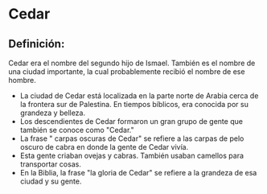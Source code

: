# Cedar

## Definición: 

Cedar era el nombre del segundo hijo de Ismael.  También es el nombre de una ciudad importante, la cual probablemente recibió el nombre de ese hombre.

* La ciudad de Cedar está localizada en la parte norte de Arabia cerca de la frontera sur de Palestina. En tiempos bíblicos, era conocida por su grandeza y belleza.
* Los descendientes de Cedar formaron un gran grupo de gente que también se conoce como "Cedar."
* La frase " carpas oscuras de Cedar" se refiere a las carpas de pelo oscuro de cabra en donde la gente de Cedar vivía.
* Esta gente criaban ovejas y cabras.  También usaban camellos para transportar cosas.
* En la Biblia, la frase "la gloria de Cedar" se refiere a la grandeza de esa ciudad y su gente.

